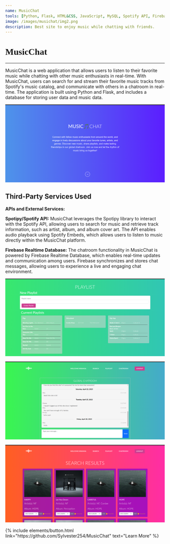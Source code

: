 ```yaml
---
name: MusicChat
tools: [Python, Flask, HTML&CSS, JavaScript, MySQL, Spotify API, Firebase Realtime database]
image: /images/musichat/img2.png
description: Best site to enjoy music while chatting with friends.
---
```


<h1 style="font-family: Georgia;">MusicChat</h1>

---
MusicChat is a web application that allows users to listen to their favorite music while chatting with other music enthusiasts in real-time. With MusicChat, users can search for and stream their favorite music tracks from Spotify's music catalog, and communicate with others in a chatroom in real-time. The application is built using Python and Flask, and includes a database for storing user data and music data.


![preview](/images/musichat/img1.png)


## Third-Party Services Used
**APIs and External Services:**

**Spotipy/Spotify API:** MusicChat leverages the Spotipy library to interact with the Spotify API, allowing users to search for music and retrieve track information, such as artist, album, and album cover art. The API enables audio playback using Spotify Embeds, which allows users to listen to music directly within the MusicChat platform.

**Firebase Realtime Database:** The chatroom functionality in MusicChat is powered by Firebase Realtime Database, which enables real-time updates and communication among users. Firebase synchronizes and stores chat messages, allowing users to experience a live and engaging chat environment.

![preview](/images/musichat/img3.png)

![preview](/images/musichat/img4.png)

![preview](/images/musichat/img5.png)

<p class="text-center">
{% include elements/button.html link="https://github.com/Sylvester254/MusicChat" text="Learn More" %}
</p>